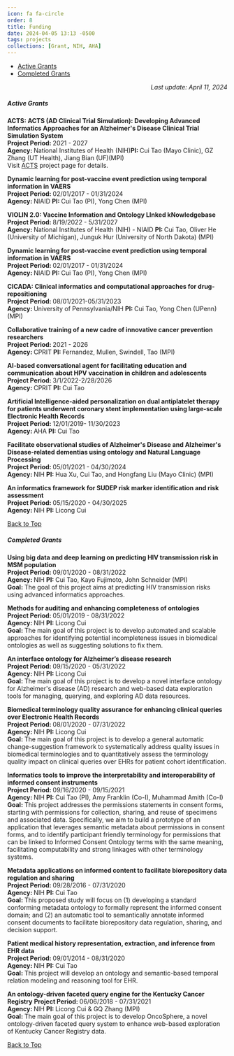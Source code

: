 ```yaml
---
icon: fa fa-circle
order: 8
title: Funding
date: 2024-04-05 13:13 -0500
tags: projects
collections: [Grant, NIH, AHA]
---
```


<ul class="vertical large-horizontal menu" role="menu" data-responsive-menu="accordion large-dropdown" data-multi-open="false" style="background-color: transparent;">
    <li role="menuitem"><a href="#active">Active Grants</a></li>
    <li role="menuitem"><a href="#completed">Completed Grants</a></li>
</ul>

<p style="text-align: right;"><i>Last update: April 11, 2024</i></p>

<h5 id="active"><strong>Active Grants</strong></h5>

<p>
    <strong>ACTS: ACTS (AD Clinical Trial Simulation): Developing Advanced Informatics Approaches for an Alzheimer's Disease Clinical Trial Simulation System</strong><br>
    <strong>Project Period: </strong>2021 - 2027<br>
    <strong>Agency: </strong>National Institutes of Health (NIH)<strong>PI: </strong>Cui Tao (Mayo Clinic), GZ Zhang (UT Health), Jiang Bian (UF)(MPI)<br>
    Visit <a href="https://tao-ai-group.github.io/home/posts/ACTS-md/" target="_blank" rel="noopener noreferrer">ACTS</a> project page for details.
</p>

<p>
    <strong>Dynamic learning for post-vaccine event prediction using temporal information in VAERS</strong><br>
    <strong>Project Period: </strong>02/01/2017 - 01/31/2024<br>
    <strong>Agency: </strong>NIAID <strong>PI: </strong>Cui Tao (PI), Yong Chen (MPI)<br>

</p>

<p>
    <strong>VIOLIN 2.0: Vaccine Information and Ontology LInked kNowledgebase</strong><br>
    <strong>Project Period: </strong>8/19/2022 - 5/31/2027<br>
    <strong>Agency: </strong>National Institutes of Health (NIH) - NIAID <strong>PI: </strong>Cui Tao, 
    Oliver He (University of Michigan), Junguk Hur (University of North Dakota) (MPI)<br>

</p>

<p>
    <strong>Dynamic learning for post-vaccine event prediction using temporal information in VAERS</strong><br>
    <strong>Project Period: </strong>02/01/2017 - 01/31/2024<br>
    <strong>Agency: </strong>NIAID <strong>PI: </strong>Cui Tao (PI), Yong Chen (MPI)<br>
</p>

<p>
    <strong>CICADA: Clinical informatics and computational approaches for drug-repositioning</strong><br>
    <strong>Project Period: </strong>08/01/2021-05/31/2023<br>
    <strong>Agency: </strong>University of Pennsylvania/NIH <strong>PI: </strong>Cui Tao, Yong Chen (UPenn) (MPI)<br>
</p>

<p>
    <strong>Collaborative training of a new cadre of innovative cancer prevention researchers</strong><br>
    <strong>Project Period: </strong>2021 - 2026<br>
    <strong>Agency: </strong>CPRIT <strong>PI: </strong>Fernandez, Mullen, Swindell, Tao (MPI)<br>
</p>

<p>
    <strong>AI-based conversational agent for facilitating education and communication about HPV vaccination in children and adolescents</strong><br>
    <strong>Project Period: </strong>3/1/2022-2/28/2026<br>
    <strong>Agency: </strong>CPRIT <strong>PI: </strong>Cui Tao<br>
</p>

<p>
    <strong>Artificial Intelligence-aided personalization on dual antiplatelet therapy for patients underwent coronary stent implementation using large-scale Electronic Health Records</strong><br>
    <strong>Project Period: </strong>12/01/2019- 11/30/2023<br>
    <strong>Agency: </strong>AHA <strong>PI: </strong>Cui Tao<br>

</p>

<p>
    <strong>Facilitate observational studies of Alzheimer's Disease and Alzheimer's Disease-related dementias using ontology and Natural Language Processing</strong><br>
    <strong>Project Period: </strong>05/01/2021 - 04/30/2024<br>
    <strong>Agency: </strong>NIH <strong>PI: </strong>Hua Xu, Cui Tao, and Hongfang Liu (Mayo Clinic) (MPI)<br>
</p>

<p>
    <strong>An informatics framework for SUDEP risk marker identification and risk assessment</strong><br>
    <strong>Project Period: </strong>05/15/2020 - 04/30/2025<br>
    <strong>Agency: </strong>NIH <strong>PI: </strong>Licong Cui<br>
</p>


<p class="top"><a href="#">Back to Top</a></p>

<h5 id="completed"><strong>Completed Grants</strong></h5>

<p>
    <strong>Using big data and deep learning on predicting HIV transmission risk in MSM population</strong><br>
    <strong>Project Period: </strong>09/01/2020 - 08/31/2022<br>
    <strong>Agency: </strong>NIH <strong>PI: </strong>Cui Tao, Kayo Fujimoto, John Schneider (MPI)<br>
    <strong>Goal: </strong>The goal of this project aims at predicting HIV transmission risks using advanced informatics approaches.
</p>

<p>
    <strong>Methods for auditing and enhancing completeness of ontologies</strong><br>
    <strong>Project Period: </strong>05/01/2019 - 08/31/2022<br>
    <strong>Agency: </strong>NIH <strong>PI: </strong>Licong Cui<br>
    <strong>Goal: </strong>The main goal of this project is to develop automated and scalable approaches for identifying potential incompleteness issues in biomedical ontologies as well as suggesting solutions to fix them.
</p>

<p>
    <strong>An interface ontology for Alzheimer’s disease research</strong><br>
    <strong>Project Period: </strong>09/15/2020 - 05/31/2022<br>
    <strong>Agency: </strong>NIH <strong>PI: </strong>Licong Cui <br>
    <strong>Goal: </strong>The main goal of this project is to develop a novel interface ontology for Alzheimer's disease (AD) research and web-based data exploration tools for managing, querying, and exploring AD data resources.
</p>

<p>
    <strong>Biomedical terminology quality assurance for enhancing clinical queries over Electronic Health Records</strong><br>
    <strong>Project Period: </strong>08/01/2020 - 07/31/2022<br>
    <strong>Agency: </strong>NIH <strong>PI: </strong>Licong Cui <br>
    <strong>Goal: </strong>The main goal of this project is to develop a general automatic change-suggestion framework to systematically address quality issues in biomedical terminologies and to quantitatively assess the terminology quality impact on clinical queries over EHRs for patient cohort identification.
</p>

<p>
    <strong>Informatics tools to improve the interpretability and interoperability of informed consent instruments</strong><br>
    <strong>Project Period: </strong>09/16/2020 - 09/15/2021<br>
    <strong>Agency: </strong>NIH <strong>PI: </strong>Cui Tao (PI), Amy Franklin (Co-I), Muhammad Amith (Co-I)<br>
    <strong>Goal: </strong>This project addresses the permissions statements in consent forms, starting with permissions for collection, sharing, and reuse of specimens and associated data. Specifically, we aim to build a prototype of an application that leverages semantic metadata about permissions in consent forms, and to identify participant friendly terminology for permissions that can be linked to Informed Consent Ontology terms with the same meaning, facilitating computability and strong linkages with other terminology systems.
</p>


<p>
    <strong>Metadata applications on informed content to facilitate biorepository data regulation and sharing</strong><br>
    <strong>Project Period: </strong>09/28/2016 - 07/31/2020<br>
    <strong>Agency: </strong>NIH <strong>PI: </strong>Cui Tao<br>
    <strong>Goal: </strong>This proposed study will focus on (1) developing a standard conforming metadata ontology to formally represent the informed consent domain; and (2) an automatic tool to semantically annotate informed consent documents to facilitate biorepository data regulation, sharing, and decision support.
</p>

<p>
    <strong>Patient medical history representation, extraction, and inference from EHR data</strong><br>
    <strong>Project Period: </strong>09/01/2014 - 08/31/2020<br>
    <strong>Agency: </strong>NIH <strong>PI: </strong>Cui Tao<br>
    <strong>Goal: </strong>This project will develop an ontology and semantic-based temporal relation modeling and reasoning tool for EHR.
</p>

<p>
    <strong>An ontology-driven faceted query engine for the Kentucky Cancer Registry</strong>
    <strong>Project Period: </strong>06/06/2018 - 07/31/2021<br>
    <strong>Agency: </strong>NIH <strong>PI: </strong>Licong Cui & GQ Zhang (MPI)<br>
    <strong>Goal: </strong>The main goal of this project is to develop OncoSphere, a novel ontology-driven faceted query system to enhance web-based exploration of Kentucky Cancer Registry data.
</p>

<p class="top"><a href="#">Back to Top</a></p>